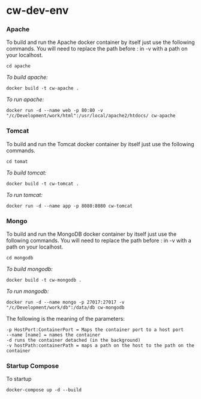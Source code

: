 # cw-dev-env

### Apache

To build and run the Apache docker container by itself just use the following commands.  You will need to replace the path before : in -v with a path on your localhost.

```
cd apache
```

_To build apache:_
```
docker build -t cw-apache .
```

_To run apache:_
```
docker run -d --name web -p 80:80 -v "/c/Development/work/html":/usr/local/apache2/htdocs/ cw-apache
```

### Tomcat

To build and run the Tomcat docker container by itself just use the following commands.

```
cd tomat
```

_To build tomcat:_
```
docker build -t cw-tomcat .
```

_To run tomcat:_
```
docker run -d --name app -p 8080:8080 cw-tomcat
```

### Mongo

To build and run the MongoDB docker container by itself just use the following commands. You will need to replace the path before : in -v with a path on your localhost.

```
cd mongodb
```

_To build mongodb:_
```
docker build -t cw-mongodb .
```

_To run mongodb:_
```
docker run -d --name mongo -p 27017:27017 -v "/c/Development/work/db":/data/db cw-mongodb
```

The following is the meaning of the parameters:

```
-p HostPort:ContainerPort = Maps the container port to a host port
--name [name] = names the container
-d runs the container detached (in the background)
-v hostPath:containerPath = maps a path on the host to the path on the container
```



### Startup Compose

To startup
```
docker-compose up -d --build
```
